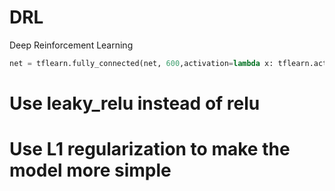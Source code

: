 # DRL
Deep Reinforcement Learning
```python
net = tflearn.fully_connected(net, 600,activation=lambda x: tflearn.activations.leaky_relu(x, alpha=0.2), regularizer='L1', decay=0.001)
```
# Use **leaky_relu** instead of relu

# Use **L1 regularization** to make the model more simple
